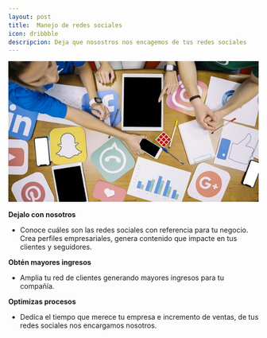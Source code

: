 ```yaml
---
layout: post
title:  Manejo de redes sociales
icon: dribbble
descripcion: Deja que nosostros nos encagemos de tus redes sociales
---
```


<img src="\assets\img\slide\Manejo-de-redes-sociales.jpg" class="img-fluid" alt="Responsive image">

**Dejalo con nosotros**
* Conoce cuáles son las redes sociales con referencia para tu negocio. Crea perfiles empresariales,  genera contenido que impacte en tus clientes y seguidores.  

**Obtén mayores ingresos**
* Amplia tu red de clientes generando mayores ingresos para tu compañía.

**Optimizas procesos**
* Dedíca el tiempo que merece tu empresa e incremento de ventas, de tus redes sociales  nos encargamos nosotros.




​

